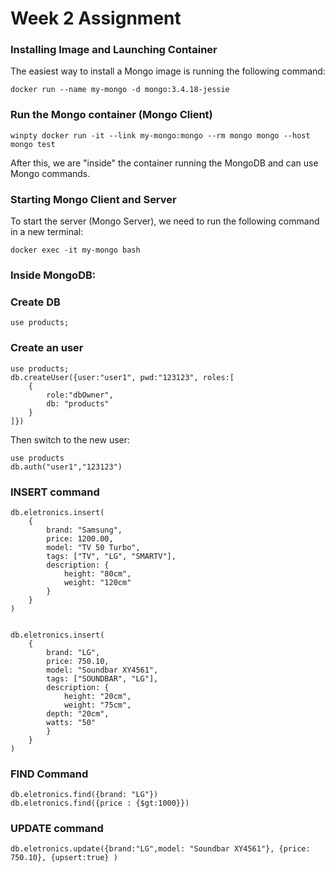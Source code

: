 # Week 2 Assignment

### Installing Image and Launching Container

The easiest way to install a Mongo image is running the following command:

`docker run --name my-mongo -d mongo:3.4.18-jessie`

### Run the Mongo container (Mongo Client)

`winpty docker run -it --link my-mongo:mongo --rm mongo mongo --host mongo test`

After this, we are "inside" the container running the MongoDB and can use Mongo commands.

### Starting Mongo Client and Server
To start the server (Mongo Server), we need to run the following command in a new terminal:

`docker exec -it my-mongo bash`

### Inside MongoDB:

### Create DB

`use products;`

### Create an user

```
use products;
db.createUser({user:"user1", pwd:"123123", roles:[
    {
        role:"dbOwner",
        db: "products"
    }
]})
```

Then switch to the new user:

```
use products
db.auth("user1","123123")
```

### INSERT command
```
db.eletronics.insert(
    {
        brand: "Samsung",
        price: 1200.00,
        model: "TV 50 Turbo",
        tags: ["TV", "LG", "SMARTV"],
        description: {
            height: "80cm",
            weight: "120cm"
        }
    }
)


db.eletronics.insert(
    {
        brand: "LG",
        price: 750.10,
        model: "Soundbar XY4561",
        tags: ["SOUNDBAR", "LG"],
        description: {
            height: "20cm",
            weight: "75cm",
	    depth: "20cm",
	    watts: "50"
        }
    }
)
```

### FIND Command
```
db.eletronics.find({brand: "LG"})
db.eletronics.find({price : {$gt:1000}})
```


### UPDATE command
`db.eletronics.update({brand:"LG",model: "Soundbar XY4561"}, {price: 750.10}, {upsert:true} )`